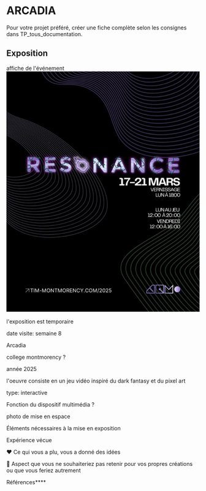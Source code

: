 # ARCADIA



Pour votre projet préféré, créer une fiche complète selon les consignes dans TP_tous_documentation.


## Exposition

affiche de l'événement
![photo](medias/affiche_resonance.png)



l'exposition est temporaire

date visite: semaine 8 

Arcadia

college montmorency ?

année 2025

l'oeuvre consiste en un jeu vidéo inspiré du dark fantasy et du pixel art

type: interactive 

Fonction du dispositif multimédia ?

photo de mise en espace

Éléments nécessaires à la mise en exposition

Expérience vécue

❤️ Ce qui vous a plu, vous a donné des idées

🤔 Aspect que vous ne souhaiteriez pas retenir pour vos propres créations ou que vous feriez autrement

Références****
